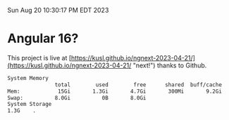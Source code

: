 Sun Aug 20 10:30:17 PM EDT 2023

# Angular 16?


This project is live at [https://kusl.github.io/ngnext-2023-04-21/](https://kusl.github.io/ngnext-2023-04-21/ "next!") thanks to Github.

```bash
System Memory
               total        used        free      shared  buff/cache   available
Mem:            15Gi       1.3Gi       4.7Gi       300Mi       9.2Gi        13Gi
Swap:          8.0Gi          0B       8.0Gi
System Storage
1.3G	.
```
```bash
